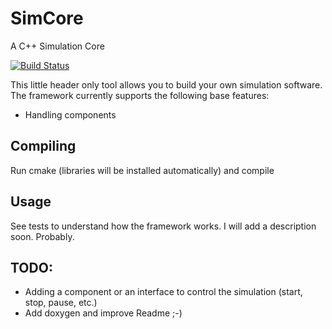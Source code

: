 # SimCore
A C++ Simulation Core

[![Build Status](https://travis-ci.com/JensKlimke/SimCore.svg?branch=sim-only)](https://travis-ci.com/JensKlimke/SimCore)

This little header only tool allows you to build your own simulation software. The framework currently supports the following base features:
* Handling components 

## Compiling
Run cmake (libraries will be installed automatically) and compile

## Usage
See tests to understand how the framework works. I will add a description soon. Probably. 

## TODO:
* Adding a component or an interface to control the simulation (start, stop, pause, etc.)
* Add doxygen and improve Readme ;-)